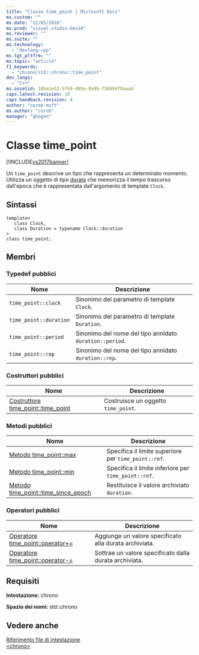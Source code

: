 ```yaml
---
title: "Classe time_point | Microsoft Docs"
ms.custom: ""
ms.date: "12/05/2016"
ms.prod: "visual-studio-dev14"
ms.reviewer: ""
ms.suite: ""
ms.technology: 
  - "devlang-cpp"
ms.tgt_pltfrm: ""
ms.topic: "article"
f1_keywords: 
  - "chrono/std::chrono::time_point"
dev_langs: 
  - "C++"
ms.assetid: 18be1e52-57b9-489a-8a9b-f58894f0aaad
caps.latest.revision: 10
caps.handback.revision: 4
author: "corob-msft"
ms.author: "corob"
manager: "ghogen"
---
```

# Classe time_point
[!INCLUDE[vs2017banner](../assembler/inline/includes/vs2017banner.md)]

Un `time_point` descrive un tipo che rappresenta un determinato momento.  Utilizza un oggetto di tipo [durata](../standard-library/duration-class.md) che memorizza il tempo trascorso dall'epoca che è rappresentata dall'argomento di template `Clock`.  
  
## Sintassi  
  
```  
template<  
   class Clock,  
   class Duration = typename Clock::duration  
>  
class time_point;  
```  
  
## Membri  
  
### Typedef pubblici  
  
|Nome|Descrizione|  
|----------|-----------------|  
|`time_point::clock`|Sinonimo del parametro di template `Clock`.|  
|`time_point::duration`|Sinonimo del parametro di template `Duration`.|  
|`time_point::period`|Sinonimo del nome del tipo annidato `duration::period`.|  
|`time_point::rep`|Sinonimo del nome del tipo annidato `duration::rep`.|  
  
### Costruttori pubblici  
  
|Nome|Descrizione|  
|----------|-----------------|  
|[Costruttore time\_point::time\_point](../Topic/time_point::time_point%20Constructor.md)|Costruisce un oggetto `time_point`.|  
  
### Metodi pubblici  
  
|Nome|Descrizione|  
|----------|-----------------|  
|[Metodo time\_point::max](../Topic/time_point::max%20Method.md)|Specifica il limite superiore per `time_point::ref`.|  
|[Metodo time\_point::min](../Topic/time_point::min%20Method.md)|Specifica il limite inferiore per `time_point::ref`.|  
|[Metodo time\_point::time\_since\_epoch](../Topic/time_point::time_since_epoch%20Method.md)|Restituisce il valore archiviato `duration`.|  
  
### Operatori pubblici  
  
|Nome|Descrizione|  
|----------|-----------------|  
|[Operatore time\_point::operator\+\=](../Topic/time_point::operator+=%20Operator.md)|Aggiunge un valore specificato alla durata archiviata.|  
|[Operatore time\_point::operator\-\=](../Topic/time_point::operator-=%20Operator.md)|Sottrae un valore specificato dalla durata archiviata.|  
  
## Requisiti  
 **Intestazione:** chrono  
  
 **Spazio dei nomi:** std::chrono  
  
## Vedere anche  
 [Riferimento file di intestazione](../standard-library/cpp-standard-library-header-files.md)   
 [\<chrono\>](../standard-library/chrono.md)
